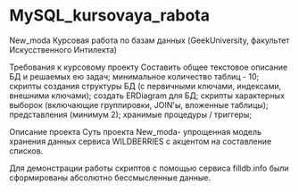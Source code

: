 # MySQL_kursovaya_rabota

New_moda
Курсовая работа по базам данных (GeekUniversity, факультет Искусственного Интилекта)

Требования к курсовому проекту
Составить общее текстовое описание БД и решаемых ею задач;
минимальное количество таблиц - 10;
скрипты создания структуры БД (с первичными ключами, индексами, внешними ключами);
создать ERDiagram для БД;
скрипты характерных выборок (включающие группировки, JOIN'ы, вложенные таблицы);
представления (минимум 2);
хранимые процедуры / триггеры;

Описание проекта
Суть проекта New_moda- упрощенная модель хранения данных сервиса WILDBERRIES с акцентом на составление списков.


Для демонстрации работы скриптов с помощью сервиса filldb.info были сформированы абсолютно бессмысленные данные.
